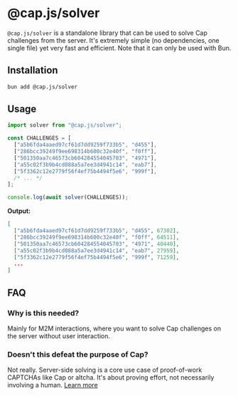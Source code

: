# @cap.js/solver

`@cap.js/solver` is a standalone library that can be used to solve Cap challenges from the server. It's extremely simple (no dependencies, one single file) yet very fast and efficient. Note that it can only be used with Bun.

## Installation

```bash
bun add @cap.js/solver
```

## Usage

```js
import solver from "@cap.js/solver";

const CHALLENGES = [
  ["a5b6fda4aaed97cf61d7dd9259f733b5", "d455"],
  ["286bcc39249f9ee698314b600c32e40f", "f0ff"],
  ["501350aa7c46573cb604284554045703", "4971"],
  ["a55c02f3b9b4cd088a5a7ee3d4941c14", "eab7"],
  ["5f3362c12e2779f56f4ef75b4494f5e6", "999f"],
  /* ... */
];

console.log(await solver(CHALLENGES));
```

**Output:**

```json
[
  ["a5b6fda4aaed97cf61d7dd9259f733b5", "d455", 67302],
  ["286bcc39249f9ee698314b600c32e40f", "f0ff", 64511],
  ["501350aa7c46573cb604284554045703", "4971", 40440],
  ["a55c02f3b9b4cd088a5a7ee3d4941c14", "eab7", 27959],
  ["5f3362c12e2779f56f4ef75b4494f5e6", "999f", 71259],
  ...
]
```

## FAQ

### Why is this needed?
Mainly for M2M interactions, where you want to solve Cap challenges on the server without user interaction.

### Doesn't this defeat the purpose of Cap?
Not really. Server-side solving is a core use case of proof-of-work CAPTCHAs like Cap or altcha. It's about proving effort, not necessarily involving a human. [Learn more](./effectiveness.md)